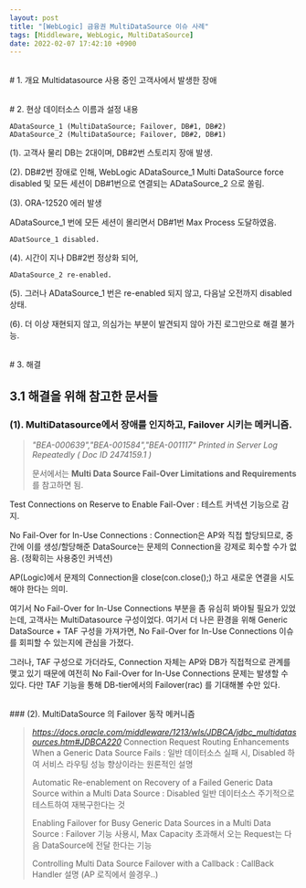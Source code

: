 ```yaml
---
layout: post
title: "[WebLogic] 금융권 MultiDataSource 이슈 사례"
tags: [Middleware, WebLogic, MultiDataSource]
date: 2022-02-07 17:42:10 +0900
---
```


<br># 1. 개요
Multidatasource 사용 중인 고객사에서 발생한 장애

<br># 2. 현상
데이터소스 이름과 설정 내용
```
ADataSource_1 (MultiDataSource; Failover, DB#1, DB#2)
ADataSource_2 (MultiDataSource; Failover, DB#2, DB#1)
```

(1). 고객사 물리 DB는 2대이며, DB#2번 스토리지 장애 발생.

(2). DB#2번 장애로 인해, WebLogic ADataSource_1 Multi DataSource force disabled 및
모든 세션이 DB#1번으로 연결되는 ADataSource_2 으로 쏠림.

(3). ORA-12520 에러 발생

ADataSource_1 번에 모든 세션이 몰리면서 DB#1번 Max Process 도달하였음.

```
ADatSource_1 disabled.
```

(4). 시간이 지나 DB#2번 정상화 되어,

```
ADataSource_2 re-enabled.
```

(5). 그러나 ADataSource_1 번은 re-enabled 되지 않고, 다음날 오전까지 disabled 상태.

(6). 더 이상 재현되지 않고, 의심가는 부분이 발견되지 않아 가진 로그만으로 해결 불가능.

<br># 3. 해결
## 3.1 해결을 위해 참고한 문서들
### (1). MultiDatasource에서 장애를 인지하고, Failover 시키는 메커니즘.

> _"BEA-000639","BEA-001584","BEA-001117" Printed in Server Log Repeatedly ( Doc ID 2474159.1 )_
>
> 문서에서는 **Multi Data Source Fail-Over Limitations and Requirements** 를 참고하면 됨.

Test Connections on Reserve to Enable Fail-Over : 테스트 커넥션 기능으로 감지.

No Fail-Over for In-Use Connections : Connection은 AP와 직접 할당되므로, 중간에 이를 생성/할당해준 DataSource는 문제의 Connection을 강제로 회수할 수가 없음. (정확히는 사용중인 커넥션)

AP(Logic)에서 문제의 Connection을 close(con.close();) 하고 새로운 연결을 시도해야 한다는 의미.

여기서 No Fail-Over for In-Use Connections 부분을 좀 유심히 봐야될 필요가 있었는데,
고객사는 MultiDatasource 구성이었다.
여기서 더 나은 환경을 위해 Generic DataSource + TAF 구성을 가져가면, No Fail-Over for In-Use Connections 이슈를 회피할 수 있는지에 관심을 가졌다.

그러나, TAF 구성으로 가더라도, Connection 자체는 AP와 DB가 직접적으로 관계를 맺고 있기 때문에
여전히 No Fail-Over for In-Use Connections 문제는 발생할 수 있다.
다만 TAF 기능을 통해 DB-tier에서의 Failover(rac) 를 기대해볼 수만 있다.

<br>### (2). MultiDataSource 의 Failover 동작 메커니즘

> _<https://docs.oracle.com/middleware/1213/wls/JDBCA/jdbc_multidatasources.htm#JDBCA220>_
> Connection Request Routing Enhancements When a Generic Data Source Fails : 일반 데이터소스 실패 시, Disabled 하여 서비스 라우팅 성능 향상이라는 원론적인 설명
>
> Automatic Re-enablement on Recovery of a Failed Generic Data Source within a Multi Data Source : Disabled 일반 데이터소스 주기적으로 테스트하여 재복구한다는 것
>
> Enabling Failover for Busy Generic Data Sources in a Multi Data Source : Failover 기능 사용시, Max Capacity 초과해서 오는 Request는 다음 DataSource에 전달 한다는 기능
>
> Controlling Multi Data Source Failover with a Callback : CallBack Handler 설명 (AP 로직에서 쓸경우..)